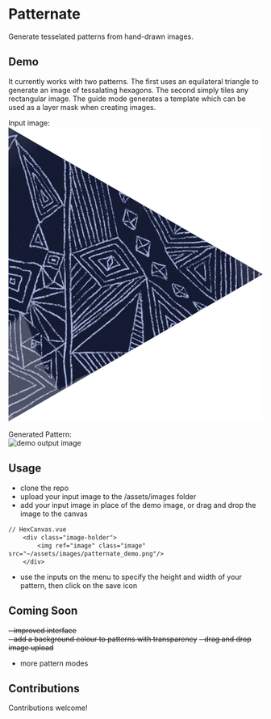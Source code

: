 # Patternate

Generate tesselated patterns from hand-drawn images.

## Demo

It currently works with two patterns. The first uses an equilateral triangle to generate an image of tessalating hexagons. The second simply tiles any rectangular image. The guide mode generates a template which can be used as a layer mask when creating images.

Input image: <br />
<img src="assets/demo/demo_input.png" alt="demo input image" />

Generated Pattern: <br />
<img src="assets/demo/demo_output.png" alt="demo output image" />

## Usage

- clone the repo
- upload your input image to the /assets/images folder
- add your input image in place of the demo image, or drag and drop the image to the canvas
```
// HexCanvas.vue
    <div class="image-holder">
        <img ref="image" class="image" src="~/assets/images/patternate_demo.png"/>
    </div>
```
- use the inputs on the menu to specify the height and width of your pattern, then click on the save icon

## Coming Soon

~~- improved interface~~<br/>
~~- add a background colour to patterns with transparency~~
~~- drag and drop image upload~~
- more pattern modes

## Contributions

Contributions welcome!
